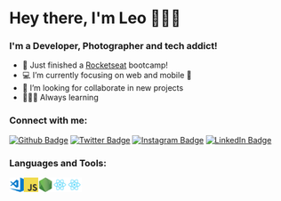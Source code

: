 # Hey there, I'm Leo 👨🏻‍💻

### I'm a Developer, Photographer and tech addict!

- 🚀  Just finished a [Rocketseat][rocket] bootcamp!
- 💻  I’m currently focusing on web and mobile 📱
- 🤝  I’m looking for collaborate in new projects
- 👨🏻‍🎓  Always learning

### Connect with me:

[![Github Badge](https://img.shields.io/badge/-leodeutsch-84329b?style=for-the-badge&labelColor=84329b&logo=github&logoColor=white&link=https://github.com/leodeutsch)](https://github.com/leodeutsch)
[![Twitter Badge](https://img.shields.io/badge/-@leonard_deutsch-1da1f2?style=for-the-badge&labelColor=1da1f2&logo=twitter&logoColor=white&link=https://twitter.com/leonard_deutsch)](https://twitter.com/leonard_deutsch)
[![Instagram Badge](https://img.shields.io/badge/-@leodeutschphotos-c13584?style=for-the-badge&labelColor=c13584&logo=instagram&logoColor=white&link=https://instagram.com/leodeutschphotos)](https://instagram.com/leodeutschphotos)
[![LinkedIn Badge](https://img.shields.io/badge/-Leonardo_Rocha-2867b2?style=for-the-badge&labelColor=2867b2&logo=linkedin&logoColor=white&link=https://linkedin.com/in/leonardo-rocha-b08328150)](https://linkedin.com/in/leonardo-rocha-b08328150)

### Languages and Tools:

<img align="left" alt="Visual Studio Code" width="26px" src="https://raw.githubusercontent.com/github/explore/80688e429a7d4ef2fca1e82350fe8e3517d3494d/topics/visual-studio-code/visual-studio-code.png" />

<img align="left" alt="Javascript" width="26px" src="https://raw.githubusercontent.com/github/explore/80688e429a7d4ef2fca1e82350fe8e3517d3494d/topics/javascript/javascript.png" />

<img align="left" alt="NodeJS" width="26px" src="https://raw.githubusercontent.com/github/explore/80688e429a7d4ef2fca1e82350fe8e3517d3494d/topics/nodejs/nodejs.png" />

<img align="left" alt="React" width="26px" src="https://raw.githubusercontent.com/github/explore/80688e429a7d4ef2fca1e82350fe8e3517d3494d/topics/react/react.png" />

<img align="left" alt="React-Native" width="26px" src="https://raw.githubusercontent.com/github/explore/80688e429a7d4ef2fca1e82350fe8e3517d3494d/topics/react-native/react-native.png" />

[rocket]: https://rocketseat.com.br
